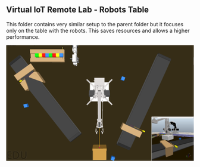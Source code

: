 ## Virtual IoT Remote Lab - Robots Table

This folder contains very similar setup to the parent folder but it focuses only on the table with the robots.
This saves resources and allows a higher performance.

<img src="./Virtual_IoT_lab.png" width="600">